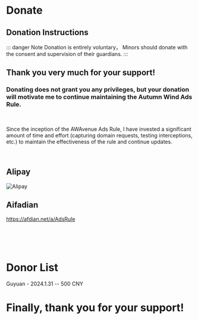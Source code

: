 # Donate

## Donation Instructions

::: danger Note
Donation is entirely voluntary， Minors should donate with the consent and supervision of their guardians.
:::

## Thank you very much for your support!
### Donating does not grant you any privileges, but your donation will motivate me to continue maintaining the Autumn Wind Ads Rule.

<br>

Since the inception of the AWAvenue Ads Rule, I have invested a significant amount of time and effort (capturing domain requests, testing interceptions, etc.) to maintain the effectiveness of the rule and continue updates.

<br>

## Alipay
 ![Alipay](/images/artalipay.png)

## Aifadian
https://afdian.net/a/AdsRule

<br>
<br>
<br>

# Donor List

Guyuan - 2024.1.31 -- 500 CNY

# Finally, thank you for your support!
